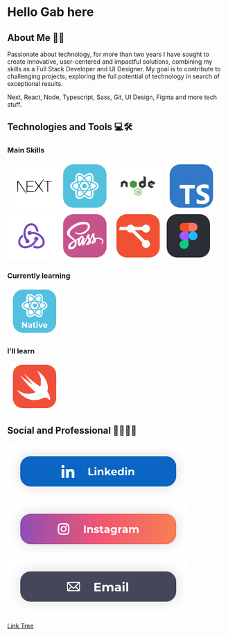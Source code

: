 # Hello <a>Gab</a> here

## About Me 🧑‍💻

Passionate about technology, for more than two years I have sought to create innovative, user-centered and impactful solutions, combining my skills as a Full Stack Developer and UI Designer. My goal is to contribute to challenging projects, exploring the full potential of technology in search of exceptional results.

Next, React, Node, Typescript, Sass, Git, UI Design, Figma and more tech stuff.

## Technologies and Tools 💻🛠️

### Main Skills
<code title='NextJs'> ![icon](https://github.com/StwGabriel/Assets/blob/main/icons/nextjs-icon.svg)</code>
<code title='ReactJs'>![icon](https://github.com/StwGabriel/Assets/blob/main/icons/react-icon.svg)</code>
<code title='Node.Js'> ![icon](https://github.com/stwgabriel/assets/blob/main/icons/nodejs-icon.svg)</code>
<code title='Typescript'> ![icon](https://github.com/StwGabriel/Assets/blob/main/icons/typescript-icon.svg)</code>
<code title='Redux'> ![icon](https://github.com/StwGabriel/Assets/blob/main/icons/redux-icon.svg)</code>
<code title='Sass'> ![icon](https://github.com/StwGabriel/Assets/blob/main/icons/sass-icon.svg)</code>
<code title='Git'> ![icon](https://github.com/StwGabriel/Assets/blob/main/icons/git-icon.svg)</code>
<code title='Figma'>![icon](https://github.com/StwGabriel/Assets/blob/main/icons/figma-icon.svg)</code>

### Currently learning
<code title='React Native'> ![icon](https://github.com/StwGabriel/Assets/blob/main/icons/react-native-icon.svg)</code>

### I’ll learn
<code title='Swift'> ![icon](https://github.com/StwGabriel/Assets/blob/main/icons/swift-icon.svg)</code>

## Social and Professional 🏄‍♂️🤵‍♂️

   [![shield](https://github.com/StwGabriel/Assets/blob/main/readme-shields/linkedin-shield.svg)](https://www.linkedin.com/in/stwgabriel/)
   [![shield](https://github.com/StwGabriel/Assets/blob/main/readme-shields/instagram-shield.svg)](https://www.instagram.com/stwgabriel/)
   [![shield](https://github.com/StwGabriel/Assets/blob/main/readme-shields/email-shield.svg)](mailto:contato@stwgabriel.com?Subject=hello)

[ Link Tree ](https://cutt.ly/stwGabriel)
